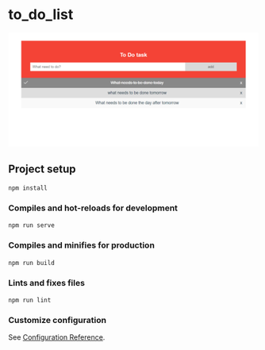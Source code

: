 # to_do_list

![Иллюстрация к проекту](https://github.com/Zasetsky/ToDoList/blob/master/client/screenshots/to_do_list.png)

## Project setup
```
npm install
```

### Compiles and hot-reloads for development
```
npm run serve
```

### Compiles and minifies for production
```
npm run build
```

### Lints and fixes files
```
npm run lint
```

### Customize configuration
See [Configuration Reference](https://cli.vuejs.org/config/).
